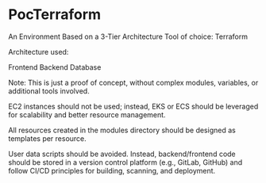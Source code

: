 # PocTerraform

An Environment Based on a 3-Tier Architecture
Tool of choice: Terraform

Architecture used:

Frontend
Backend
Database

Note: This is just a proof of concept, without complex modules, variables, or additional tools involved.

EC2 instances should not be used; instead, EKS or ECS should be leveraged for scalability and better resource management.

All resources created in the modules directory should be designed as templates per resource.

User data scripts should be avoided. Instead, backend/frontend code should be stored in a version control platform (e.g., GitLab, GitHub) and follow CI/CD principles for building, scanning, and deployment.

